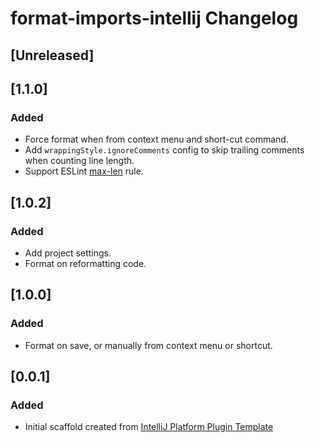 <!-- Keep a Changelog guide -> https://keepachangelog.com -->

# format-imports-intellij Changelog

## [Unreleased]
## [1.1.0]

### Added

- Force format when from context menu and short-cut command.
- Add `wrappingStyle.ignoreComments` config to skip trailing comments when counting line length.
- Support ESLint [max-len](https://eslint.org/docs/rules/max-len) rule.

## [1.0.2]

### Added

- Add project settings.
- Format on reformatting code.

## [1.0.0]

### Added

- Format on save, or manually from context menu or shortcut.

## [0.0.1]

### Added

- Initial scaffold created from [IntelliJ Platform Plugin Template](https://github.com/JetBrains/intellij-platform-plugin-template)
